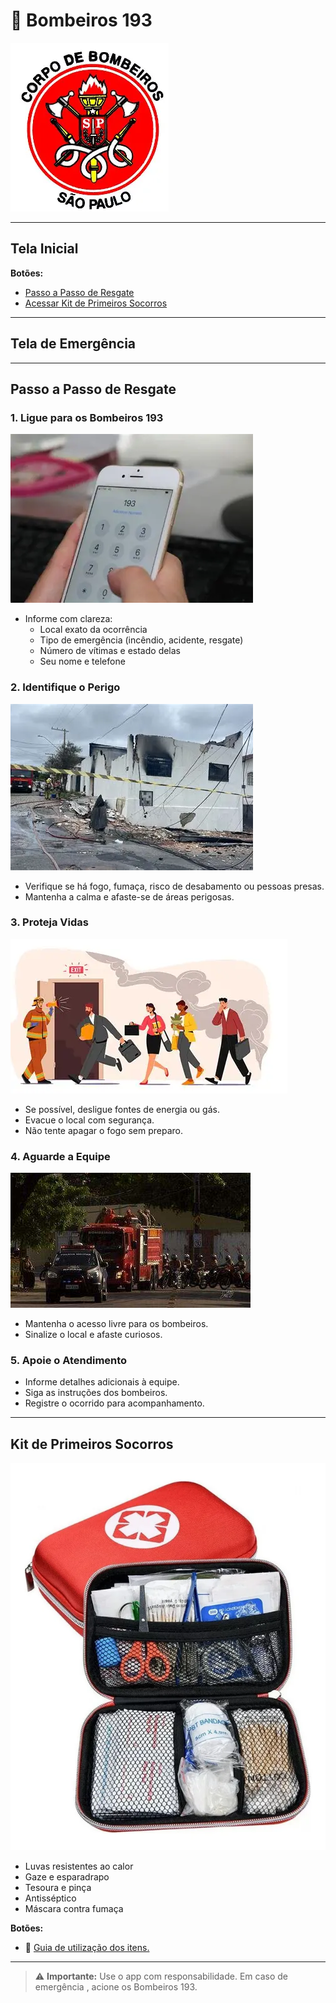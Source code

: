 # 🚒  Bombeiros 193
![](imagens_bombeiro\image-4.png)

---

##  Tela Inicial

**Botões:**
-  [ Passo a Passo de Resgate](#passo-a-passo-de-resgate)
-  [Acessar Kit de Primeiros Socorros](#kit-de-primeiros-socorros)

---

##  Tela de Emergência


---

##  Passo a Passo de Resgate

### 1. Ligue para os Bombeiros 193
![](imagens_bombeiro\image-3.png)

- Informe com clareza:
  - Local exato da ocorrência
  - Tipo de emergência (incêndio, acidente, resgate)
  - Número de vítimas e estado delas
  - Seu nome e telefone

### 2. Identifique o Perigo
![](imagens_bombeiro\image-5.png)

- Verifique se há fogo, fumaça, risco de desabamento ou pessoas presas.
- Mantenha a calma e afaste-se de áreas perigosas.

### 3. Proteja Vidas
![](imagens_bombeiro\image-2.png)

- Se possível, desligue fontes de energia ou gás.
- Evacue o local com segurança.
- Não tente apagar o fogo sem preparo.

### 4. Aguarde a Equipe
![](imagens_bombeiro\image-1.png)

- Mantenha o acesso livre para os bombeiros.
- Sinalize o local e afaste curiosos.

### 5. Apoie o Atendimento

- Informe detalhes adicionais à equipe.
- Siga as instruções dos bombeiros.
- Registre o ocorrido para acompanhamento.

---

##  Kit de Primeiros Socorros
![](imagens_bombeiro\image.png)


- Luvas resistentes ao calor
- Gaze e esparadrapo
- Tesoura e pinça
- Antisséptico
- Máscara contra fumaça

**Botões:**
- 📘 [Guia de utilização dos itens.](#instrucoes-de-uso)


---
> ⚠️ **Importante:** Use o app com responsabilidade. Em caso de emergência , acione os Bombeiros 193.